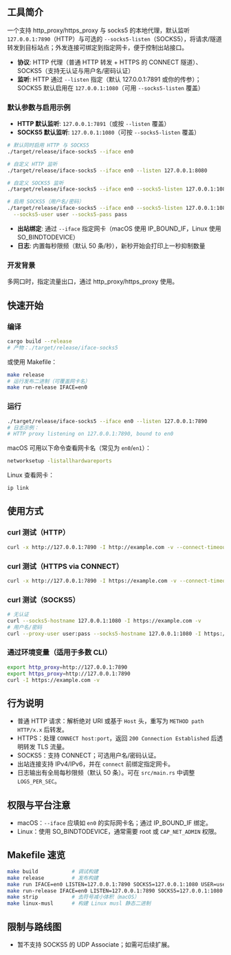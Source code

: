 ## 工具简介

一个支持 http_proxy/https_proxy 与 socks5 的本地代理，默认监听 `127.0.0.1:7890`（HTTP）与可选的 `--socks5-listen`（SOCKS5），将请求/隧道转发到目标站点；外发连接可绑定到指定网卡，便于控制出站接口。

- **协议**: HTTP 代理（普通 HTTP 转发 + HTTPS 的 CONNECT 隧道）、SOCKS5（支持无认证与用户名/密码认证）
- **监听**: HTTP 通过 `--listen` 指定（默认 127.0.0.1:7891 或你的传参）；SOCKS5 默认启用在 `127.0.0.1:1080`（可用 `--socks5-listen` 覆盖）

### 默认参数与启用示例

- **HTTP 默认监听**: `127.0.0.1:7891`（或按 `--listen` 覆盖）
- **SOCKS5 默认监听**: `127.0.0.1:1080`（可按 `--socks5-listen` 覆盖）

```bash
# 默认同时启用 HTTP 与 SOCKS5
./target/release/iface-socks5 --iface en0

# 自定义 HTTP 监听
./target/release/iface-socks5 --iface en0 --listen 127.0.0.1:8080

# 自定义 SOCKS5 监听
./target/release/iface-socks5 --iface en0 --socks5-listen 127.0.0.1:1081

# 启用 SOCKS5（用户名/密码）
./target/release/iface-socks5 --iface en0 --socks5-listen 127.0.0.1:1080 \
  --socks5-user user --socks5-pass pass
```
- **出站绑定**: 通过 `--iface` 指定网卡（macOS 使用 IP_BOUND_IF，Linux 使用 SO_BINDTODEVICE）
- **日志**: 内置每秒限频（默认 50 条/秒），新秒开始会打印上一秒抑制数量

### 开发背景

多网口时，指定流量出口，通过 http_proxy/https_proxy 使用。

## 快速开始

### 编译
```bash
cargo build --release
# 产物：./target/release/iface-socks5
```

或使用 Makefile：
```bash
make release
# 运行发布二进制（可覆盖网卡名）
make run-release IFACE=en0
```

### 运行
```bash
./target/release/iface-socks5 --iface en0 --listen 127.0.0.1:7890
# 日志示例：
# HTTP proxy listening on 127.0.0.1:7890, bound to en0
```

macOS 可用以下命令查看网卡名（常见为 `en0`/`en1`）：
```bash
networksetup -listallhardwareports
```
Linux 查看网卡：
```bash
ip link
```

## 使用方式

### curl 测试（HTTP）
```bash
curl -x http://127.0.0.1:7890 -I http://example.com -v --connect-timeout 5 --max-time 10
```

### curl 测试（HTTPS via CONNECT）
```bash
curl -x http://127.0.0.1:7890 -I https://example.com -v --connect-timeout 5 --max-time 10
```

### curl 测试（SOCKS5）
```bash
# 无认证
curl --socks5-hostname 127.0.0.1:1080 -I https://example.com -v
# 用户名/密码
curl --proxy-user user:pass --socks5-hostname 127.0.0.1:1080 -I https://example.com -v
```

### 通过环境变量（适用于多数 CLI）
```bash
export http_proxy=http://127.0.0.1:7890
export https_proxy=http://127.0.0.1:7890
curl -I https://example.com -v
```

## 行为说明

- 普通 HTTP 请求：解析绝对 URI 或基于 `Host` 头，重写为 `METHOD path HTTP/x.x` 后转发。
- HTTPS：处理 `CONNECT host:port`，返回 `200 Connection Established` 后透明转发 TLS 流量。
- SOCKS5：支持 CONNECT；可选用户名/密码认证。
- 出站连接支持 IPv4/IPv6，并在 `connect` 前绑定指定网卡。
- 日志输出有全局每秒限频（默认 50 条）。可在 `src/main.rs` 中调整 `LOGS_PER_SEC`。

## 权限与平台注意

- macOS：`--iface` 应填如 `en0` 的实际网卡名；通过 IP_BOUND_IF 绑定。
- Linux：使用 SO_BINDTODEVICE，通常需要 root 或 `CAP_NET_ADMIN` 权限。

## Makefile 速览

```bash
make build           # 调试构建
make release         # 发布构建
make run IFACE=en0 LISTEN=127.0.0.1:7890 SOCKS5=127.0.0.1:1080 USER=user PASS=pass
make run-release IFACE=en0 LISTEN=127.0.0.1:7890 SOCKS5=127.0.0.1:1080 USER=user PASS=pass
make strip           # 去符号减小体积（macOS）
make linux-musl      # 构建 Linux musl 静态二进制
```

## 限制与路线图

- 暂不支持 SOCKS5 的 UDP Associate；如需可后续扩展。



